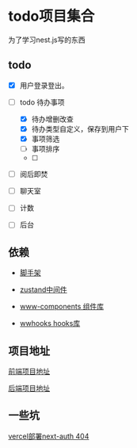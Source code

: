 

# todo项目集合

为了学习nest.js写的东西



## todo

- [x] 用户登录登出。
- [ ] todo 待办事项
  - [x] 待办增删改查
  - [x] 待办类型自定义，保存到用户下
  - [x] 事项筛选
  - [ ] 事项排序
  - [ ] 
- [ ] 阅后即焚
- [ ] 聊天室
- [ ] 计数
- [ ] 后台



## 依赖

- [脚手架](https://github.com/lxw15337674/todo-web)

- [zustand中间件](https://github.com/lxw15337674/zustand-middleware-computed)
- [www-components 组件库](https://github.com/lxw15337674/www-components)
- [wwhooks hooks库](https://github.com/lxw15337674/ww-hooks)






## 项目地址

[前端项目地址](https://github.com/lxw15337674/todo-web)

[后端项目地址](https://github.com/lxw15337674/todo-backend)


## 一些坑
[vercel部署next-auth 404](https://github.com/nextauthjs/next-auth/issues/4986)